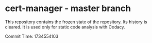 # cert-manager - master branch

This repository contains the frozen state of the repository.
Its history is cleared. It is used only for static code
analysis with Codacy.

Commit Time: 1734554103